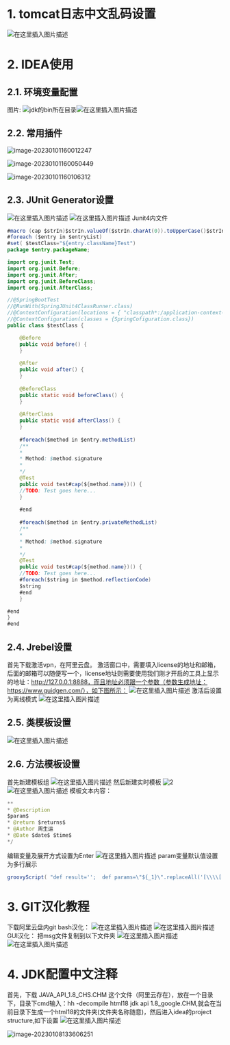 # 1.  tomcat日志中文乱码设置

![在这里插入图片描述](https://img-blog.csdnimg.cn/d594de2ae18c4cc3b2d2a45d15163fc3.png)

# 2. IDEA使用

## 2.1.  环境变量配置

图片: ![jdk的bin所在目录](https://img-blog.csdnimg.cn/42e6fe73351147ee8839c64831964e2b.png)![在这里插入图片描述](https://img-blog.csdnimg.cn/ed5f006a0e9548688718f5d409e82a24.png)

## 2.2. 常用插件

![image-20230101160012247](https://img-blog.csdnimg.cn/f121e4dcaadd44b5829387e88931ea8b.png)

![image-20230101160050449](https://img-blog.csdnimg.cn/100a7eac025644d6b97d643a3ca11f9f.png)

![image-20230101160106312](https://img-blog.csdnimg.cn/f6bf421113fc4f239d4fd01c55174c20.png)



## 2.3.  JUnit Generator设置

![在这里插入图片描述](https://img-blog.csdnimg.cn/f30effbe57704005824e5bf2850fa6fc.png)
![在这里插入图片描述](https://img-blog.csdnimg.cn/dc947fc503b8476b9566862833ff7e7d.png)
Junit4内文件

```java
#macro (cap $strIn)$strIn.valueOf($strIn.charAt(0)).toUpperCase()$strIn.substring(1)#end 
#foreach ($entry in $entryList) 
#set( $testClass="${entry.className}Test") 
package $entry.packageName; 

import org.junit.Test; 
import org.junit.Before; 
import org.junit.After; 
import org.junit.BeforeClass; 
import org.junit.AfterClass; 

//@SpringBootTest
//@RunWith(SpringJUnit4ClassRunner.class)
//@ContextConfiguration(locations = { "classpath*:/application-context-test.xml"})
//@ContextConfiguration(classes = {SpringCofiguration.class})
public class $testClass { 

    @Before
    public void before() { 
    } 
    
    @After
    public void after() { 
    } 
    
    @BeforeClass
    public static void beforeClass() { 
    } 
    
    @AfterClass
    public static void afterClass() { 
    } 
    
    #foreach($method in $entry.methodList) 
    /** 
    * 
    * Method: $method.signature 
    * 
    */ 
    @Test
    public void test#cap(${method.name})() { 
    //TODO: Test goes here... 
    } 
    
    #end 
    
    #foreach($method in $entry.privateMethodList) 
    /** 
    * 
    * Method: $method.signature 
    * 
    */ 
    @Test
    public void test#cap(${method.name})() { 
    //TODO: Test goes here... 
    #foreach($string in $method.reflectionCode) 
    $string 
    #end 
    } 

#end 
} 
#end

```

## 2.4. Jrebel设置

首先下载激活vpn，在阿里云盘。
激活窗口中，需要填入license的地址和邮箱，后面的邮箱可以随便写一个，license地址则需要使用我们刚才开启的工具上显示的地址：http://127.0.0.1:8888，而且地址必须跟一个参数（参数生成地址：https://www.guidgen.com/），如下图所示：
![在这里插入图片描述](https://img-blog.csdnimg.cn/b4c2b149ad7e42bd800ee335e9f7b2c9.webp)
激活后设置为离线模式
![在这里插入图片描述](https://img-blog.csdnimg.cn/030171c186cf4df382979628aa4a50d4.png)

## 2.5. 类模板设置

![在这里插入图片描述](https://img-blog.csdnimg.cn/57cb2aa6204b49bdad2371615a0067c2.png)

## 2.6. 方法模板设置

首先新建模板组
![在这里插入图片描述](https://img-blog.csdnimg.cn/a924a6f7e2c34c64b90131d9e22cf21f.png)
然后新建实时模板
![2](https://img-blog.csdnimg.cn/ee3021c9d05141acaf0c4ee9adfa9218.png)
![在这里插入图片描述](https://img-blog.csdnimg.cn/1943ebd4af51410ebc523b4bd915799d.png)
模板文本内容：

```java
**
* @Description  
$param$
* @return $returns$
* @Author 周生运
* @Date $date$ $time$
*/
```

编辑变量及展开方式设置为Enter
![在这里插入图片描述](https://img-blog.csdnimg.cn/9d178807a4f34553938655e42f90fb74.png)
param变量默认值设置为多行展示

```java
groovyScript( "def result='';  def params=\"${_1}\".replaceAll('[\\\\[|\\\\]|\\\\s]', '').split(',').toList();  for(i = 0; i < params.size(); i++) {     result+='* @'+'param ' + params[i] + ((i < params.size() - 1) ? '\\n': '') };  return result", methodParameters() ) 

```

# 3. GIT汉化教程

下载阿里云盘内git
bash汉化：
![在这里插入图片描述](https://img-blog.csdnimg.cn/65c19dca5d87496ea01067312968def5.png)
![在这里插入图片描述](https://img-blog.csdnimg.cn/fc00f892e8ac4f7b81982ca5a16a9d01.png)
GUI汉化：
把msg文件复制到以下文件夹
![在这里插入图片描述](https://img-blog.csdnimg.cn/ffa38adec42945ef8b7b46568f962e2a.png)
![在这里插入图片描述](https://img-blog.csdnimg.cn/c601616f151b483595ac9a5a95d9adbd.png)

# 4.  JDK配置中文注释

首先，下载   JAVA_API_1.8_CHS.CHM   这个文件（阿里云存在），放在一个目录下，目录下cmd输入：hh -decompile html18 jdk api 1.8_google.CHM,就会在当前目录下生成一个html18的文件夹(文件夹名称随意)，然后进入idea的project structure,如下设置
![在这里插入图片描述](https://img-blog.csdnimg.cn/f407015dee714c778974c830a11d7578.png)



![image-20230108133606251](https://img-blog.csdnimg.cn/0da76bd55a70417b965659e57c740f39.png)
